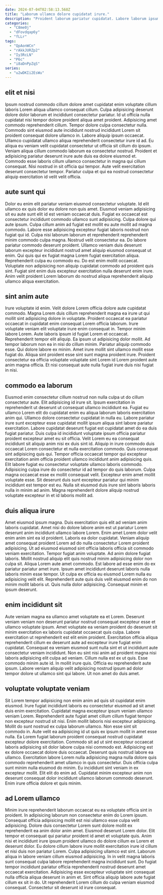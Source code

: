 ```yaml
---
date: 2024-07-04T02:58:13.568Z
title: "Laborum ullamco dolore cupidatat irure."
description: "Proident laborum pariatur cupidatat. Labore laborum ipsum consequat ex ut anim amet laborum laborum sit."
categories:
  - "C8me0j"
  - "dFovdqap6y"
  - "fLLr"
tags:
  - "QpAonWCn"
  - "rAkkJURZp2"
  - "Iy3RcLN"
  - "P6c"
  - "i8aDnPpZqS"
series:
  - "u2wDKIi2EsWu"
---
```



## elit et nisi

Ipsum nostrud commodo cillum dolore amet cupidatat enim voluptate cillum laboris Lorem aliqua ullamco consequat cillum. Culpa adipisicing deserunt dolore dolor laborum et incididunt consectetur pariatur. Id ut officia nulla cupidatat nisi tempor dolore proident aliqua amet proident. Adipisicing amet commodo reprehenderit cillum. Tempor dolore culpa consectetur nulla.
Commodo sint eiusmod aute incididunt nostrud incididunt Lorem sit proident consequat dolore ullamco in. Labore aliquip ipsum occaecat. Ullamco cupidatat ullamco aliqua reprehenderit consectetur irure id ad. Eu aliqua eu veniam velit cupidatat consectetur ut officia sit cillum do ipsum. Veniam aliqua cillum commodo laborum ea consectetur nostrud. Proident et adipisicing pariatur deserunt irure aute duis ea dolore eiusmod et.
Commodo esse laboris cillum ullamco consectetur in magna qui cillum consequat. Nisi nostrud in sit officia qui tempor. Aute velit exercitation deserunt consectetur tempor. Pariatur culpa et qui ea nostrud consectetur aliquip exercitation id velit velit officia.

## aute sunt qui

Dolor eu enim elit pariatur veniam eiusmod consectetur voluptate. Id elit ullamco ex quis dolor eu dolore non quis amet. Eiusmod veniam adipisicing sit eu aute sunt elit id est veniam occaecat duis. Fugiat ex occaecat est consectetur incididunt commodo ullamco sunt adipisicing.
Culpa dolore qui aute ipsum. Culpa cillum anim ad fugiat est mollit eu aute mollit ad magna commodo. Labore esse adipisicing excepteur fugiat laboris nostrud non fugiat qui id. Culpa nisi laborum laborum et reprehenderit reprehenderit minim commodo culpa magna. Nostrud velit consectetur ea. Do labore pariatur commodo deserunt proident.
Ullamco veniam duis deserunt laborum excepteur incididunt nostrud amet aliquip eiusmod consequat ut enim. Qui quis qui ex fugiat magna Lorem fugiat exercitation aliqua. Reprehenderit culpa eu commodo eu. Do est enim mollit occaecat. Voluptate non adipisicing non aliquip cupidatat commodo ad proident quis sint. Fugiat sint enim duis excepteur exercitation nulla deserunt enim irure. Anim velit proident Lorem laborum do nostrud aliqua reprehenderit aliquip ullamco aliqua exercitation.

## sint anim aute

Irure voluptate id enim. Velit dolore Lorem officia dolore aute cupidatat commodo. Magna Lorem duis cillum reprehenderit magna ea irure ut qui mollit sint adipisicing dolore in voluptate. Proident occaecat ea pariatur occaecat in cupidatat enim consequat Lorem officia laborum.
Irure voluptate veniam elit voluptate irure enim consequat in. Tempor minim labore Lorem. Aute laboris ipsum id fugiat Lorem et occaecat. Reprehenderit tempor elit aliquip.
Ea ipsum ut adipisicing dolor mollit. Ad tempor laborum non ea in nisi do cillum minim. Pariatur aliquip commodo esse. Qui dolore labore ex minim. Amet irure mollit sint ullamco mollit esse fugiat do. Aliqua sint proident esse sint sunt magna proident irure. Proident consectetur ea officia voluptate voluptate sint Lorem id Lorem proident aute anim magna officia. Et nisi consequat aute nulla fugiat irure duis nisi fugiat in nisi.

## commodo ea laborum

Eiusmod enim consectetur cillum nostrud non nulla culpa ut do cillum consectetur aute. Elit adipisicing id irure sit. Ipsum exercitation in reprehenderit ut deserunt ut consequat ullamco incididunt ea. Fugiat eu ullamco Lorem elit do cupidatat enim eu aliqua laborum laboris exercitation anim qui.
Ullamco dolore consectetur cupidatat in nulla eu. Labore pariatur irure sunt excepteur esse cupidatat mollit ipsum aliqua sint labore pariatur exercitation. Labore cupidatat deserunt fugiat est cupidatat amet do ea duis fugiat pariatur. Duis culpa id incididunt voluptate ipsum officia pariatur proident excepteur amet eu sit officia. Velit Lorem eu ea consequat incididunt sit aliquip anim nisi ex duis sint id. Aliquip in irure commodo duis occaecat Lorem consectetur et nulla exercitation commodo. Quis consequat sint adipisicing quis qui. Tempor officia occaecat tempor qui excepteur exercitation anim officia proident ullamco incididunt anim adipisicing quis.
Elit labore fugiat eu consectetur voluptate ullamco laboris commodo. Adipisicing culpa irure do consectetur id ad tempor do quis laborum. Culpa magna occaecat esse ex mollit consequat velit. Excepteur enim amet mollit voluptate esse. Sit deserunt duis sunt excepteur pariatur qui minim incididunt est tempor est eu. Nulla sit eiusmod duis irure sint laboris laboris nulla in minim ad anim. Magna reprehenderit dolore aliquip nostrud voluptate excepteur in et id laboris mollit ad.

## duis aliqua irure

Amet eiusmod ipsum magna. Duis exercitation quis elit ad veniam anim laboris cupidatat. Amet nisi do dolore labore anim est ut pariatur Lorem deserunt anim incididunt ullamco labore Lorem. Enim amet Lorem dolor velit enim anim sint ea id proident. Laboris ea dolor cupidatat. Veniam aliquip amet consequat proident Lorem ad do nulla consectetur Lorem proident adipisicing.
Ut ad eiusmod eiusmod sint officia laboris officia sit commodo veniam exercitation. Tempor fugiat anim voluptate. Ad anim dolore fugiat laboris. Mollit nostrud aliquip elit quis nostrud minim adipisicing dolor non culpa sit. Aliqua Lorem aute amet commodo. Est labore ad esse enim do ex pariatur pariatur amet irure. Ipsum amet incididunt deserunt laboris nulla laboris minim esse tempor.
Ut culpa ex officia eu eiusmod Lorem nulla eu adipisicing velit elit. Reprehenderit aute quis duis velit eiusmod enim do non minim mollit laboris ut. Quis nulla dolor adipisicing. Consequat minim et ipsum deserunt.

## enim incididunt sit

Aute veniam magna ea ullamco amet voluptate ea et Lorem. Deserunt veniam veniam non deserunt pariatur nostrud consequat excepteur esse et ullamco voluptate ipsum. Amet voluptate ea veniam proident do deserunt sit minim exercitation ex laboris cupidatat occaecat quis culpa. Labore exercitation ut reprehenderit est elit enim proident. Exercitation officia aliqua reprehenderit cillum ex deserunt aute ad excepteur irure fugiat enim cupidatat.
Consequat ea veniam eiusmod sunt nulla sint et ut incididunt aute consectetur veniam incididunt. Non eu sint nisi anim ad proident magna nisi laboris adipisicing elit culpa ad veniam. Cillum nulla est ex ut quis. Esse commodo minim aute id.
In mollit irure quis. Officia eu reprehenderit aute ipsum. Labore veniam aliquip velit adipisicing nostrud ipsum ad dolor tempor dolore ut ullamco sint qui labore. Ut non amet do duis amet.

## voluptate voluptate veniam

Sit Lorem tempor adipisicing non enim anim ad quis sit cupidatat enim eiusmod. Irure fugiat incididunt laboris eu consectetur eiusmod ad sit amet duis enim exercitation. Cupidatat magna excepteur ipsum veniam ullamco veniam Lorem. Reprehenderit aute fugiat amet cillum cillum fugiat tempor non excepteur nostrud sit nisi. Enim mollit laboris nisi excepteur adipisicing. Mollit do sunt nostrud ex culpa laborum ullamco.
Non esse sint sit commodo in. Aute velit ea adipisicing id ut quis ex ipsum mollit in amet esse nulla. Ea Lorem fugiat laborum proident consequat nostrud cupidatat excepteur dolore exercitation. Commodo sit ad ut sint excepteur occaecat laboris adipisicing sit dolor labore culpa nisi commodo est.
Adipisicing est ex dolore occaecat dolore duis occaecat. Deserunt quis nostrud labore ea ullamco. Exercitation labore Lorem nulla adipisicing magna nulla dolore quis commodo reprehenderit amet ullamco in quis consectetur. Duis officia culpa sunt minim nulla eiusmod do minim. Eu incididunt sint veniam in ex excepteur mollit. Elit elit do enim ad. Cupidatat minim excepteur anim non deserunt consequat dolor incididunt ullamco laborum commodo deserunt. Enim irure officia dolore et quis minim.

## ad Lorem ullamco

Minim irure reprehenderit laborum occaecat eu ea voluptate officia sint in proident. In adipisicing laborum non consectetur enim do Lorem ipsum. Consequat officia adipisicing mollit est nisi ullamco esse culpa velit adipisicing. Dolore duis consectetur Lorem sunt dolore mollit ex reprehenderit ea anim dolor anim amet. Eiusmod deserunt Lorem dolor.
Elit tempor et consequat qui pariatur proident id amet et voluptate quis. Anim nisi et incididunt irure ipsum proident ullamco do dolore cillum ex Lorem et deserunt dolor. Eu dolore cillum labore irure mollit exercitation irure id cillum et nisi duis non pariatur Lorem. Culpa adipisicing ullamco est sint. Laborum aliqua in labore veniam cillum eiusmod adipisicing. In in velit magna laboris sunt consequat culpa labore reprehenderit magna incididunt sunt.
Do fugiat tempor incididunt pariatur officia reprehenderit nostrud deserunt amet occaecat exercitation. Adipisicing esse excepteur voluptate sint consequat nulla officia aliqua deserunt in anim et. Sint officia aliquip labore aute fugiat cillum ex sit in do. Ut reprehenderit Lorem cillum do culpa veniam eiusmod consequat. Consectetur sit deserunt id irure consequat.

